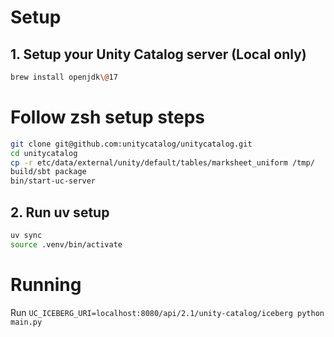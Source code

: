 # Setup
## 1. Setup your Unity Catalog server (Local only)
```sh
brew install openjdk\@17
```

# Follow zsh setup steps
```sh
git clone git@github.com:unitycatalog/unitycatalog.git
cd unitycatalog
cp -r etc/data/external/unity/default/tables/marksheet_uniform /tmp/
build/sbt package
bin/start-uc-server
```

## 2. Run uv setup
```sh
uv sync
source .venv/bin/activate
```


# Running
Run `UC_ICEBERG_URI=localhost:8080/api/2.1/unity-catalog/iceberg python main.py`
